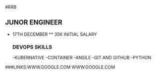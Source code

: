  #RRB
 ## JUNOR ENGINEER 
 * 17TH DECEMBER 
 ** 35K INITIAL SALARY 

   ### DEVOPS SKILLS
    -KUBERNATIVE
    -CONTAINER
      -ANSILE
      -GIT AND GITHUB
      -PYTHON

###LINKS:WWW.GOOGLE.COM
         WWW.GOOGLE.COM
